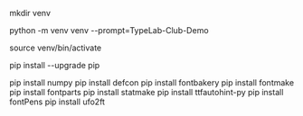 
mkdir venv

python -m venv venv --prompt=TypeLab-Club-Demo

source venv/bin/activate

pip install --upgrade pip

pip install numpy
pip install defcon
pip install fontbakery
pip install fontmake
pip install fontparts
pip install statmake
pip install ttfautohint-py
pip install fontPens
pip install ufo2ft

